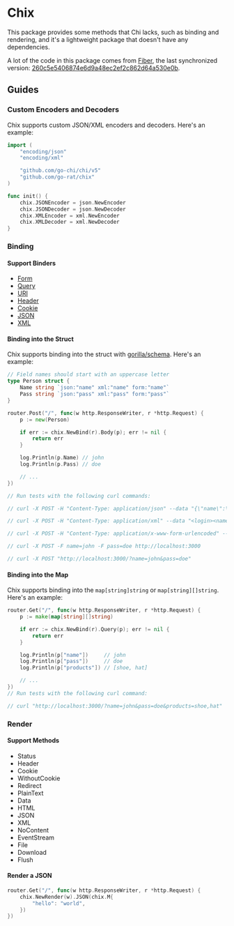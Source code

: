 # Chix

This package provides some methods that Chi lacks, such as binding and rendering, and it's a lightweight package that doesn't have any dependencies.

A lot of the code in this package comes from [Fiber](https://github.com/gofiber/fiber), the last synchronized version: [260c5e5406874e6d9a48ec2ef2c862d64a530e0b](https://github.com/gofiber/fiber/commit/260c5e5406874e6d9a48ec2ef2c862d64a530e0b).

## Guides

### Custom Encoders and Decoders

Chix supports custom JSON/XML encoders and decoders. Here's an example:

```go
import (
    "encoding/json"
    "encoding/xml"

    "github.com/go-chi/chi/v5"
    "github.com/go-rat/chix"
)

func init() {
    chix.JSONEncoder = json.NewEncoder
    chix.JSONDecoder = json.NewDecoder
    chix.XMLEncoder = xml.NewEncoder
    chix.XMLDecoder = xml.NewDecoder
}
```

### Binding

#### Support Binders

- [Form](binder/form.go)
- [Query](binder/query.go)
- [URI](binder/uri.go)
- [Header](binder/header.go)
- [Cookie](binder/cookie.go)
- [JSON](binder/json.go)
- [XML](binder/xml.go)

#### Binding into the Struct

Chix supports binding into the struct with [gorilla/schema](https://github.com/gorilla/schema). Here's an example:

```go
// Field names should start with an uppercase letter
type Person struct {
    Name string `json:"name" xml:"name" form:"name"`
    Pass string `json:"pass" xml:"pass" form:"pass"`
}

router.Post("/", func(w http.ResponseWriter, r *http.Request) {
    p := new(Person)

    if err := chix.NewBind(r).Body(p); err != nil {
        return err
    }

    log.Println(p.Name) // john
    log.Println(p.Pass) // doe

    // ...
})

// Run tests with the following curl commands:

// curl -X POST -H "Content-Type: application/json" --data "{\"name\":\"john\",\"pass\":\"doe\"}" localhost:3000

// curl -X POST -H "Content-Type: application/xml" --data "<login><name>john</name><pass>doe</pass></login>" localhost:3000

// curl -X POST -H "Content-Type: application/x-www-form-urlencoded" --data "name=john&pass=doe" localhost:3000

// curl -X POST -F name=john -F pass=doe http://localhost:3000

// curl -X POST "http://localhost:3000/?name=john&pass=doe"
```

#### Binding into the Map

Chix supports binding into the `map[string]string` or `map[string][]string`. Here's an example:

```go
router.Get("/", func(w http.ResponseWriter, r *http.Request) {
    p := make(map[string][]string)

    if err := chix.NewBind(r).Query(p); err != nil {
        return err
    }

    log.Println(p["name"])     // john
    log.Println(p["pass"])     // doe
    log.Println(p["products"]) // [shoe, hat]

    // ...
})
// Run tests with the following curl command:

// curl "http://localhost:3000/?name=john&pass=doe&products=shoe,hat"
```

### Render

#### Support Methods

- Status
- Header
- Cookie
- WithoutCookie
- Redirect
- PlainText
- Data
- HTML
- JSON
- XML
- NoContent
- EventStream
- File
- Download
- Flush

#### Render a JSON

```go
router.Get("/", func(w http.ResponseWriter, r *http.Request) {
	chix.NewRender(w).JSON(chix.M{
        "hello": "world",
    })
})
```
